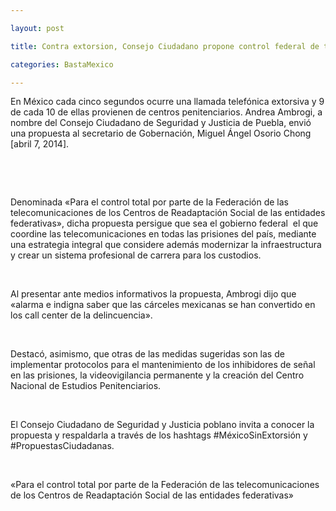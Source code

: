 ```yaml
---

layout: post

title: Contra extorsion, Consejo Ciudadano propone control federal de telecomunicaciones en prisiones

categories: BastaMexico

---
```


<p>En M&eacute;xico cada cinco segundos ocurre una llamada telef&oacute;nica extorsiva y 9 de cada 10 de ellas provienen de centros penitenciarios. Andrea Ambrogi, a nombre del Consejo Ciudadano de Seguridad y Justicia de Puebla, envi&oacute; una propuesta al secretario de Gobernaci&oacute;n, Miguel &Aacute;ngel Osorio Chong [abril 7, 2014].</p>
<p>&nbsp;</p>
<p>&nbsp;</p>
<p>Denominada &laquo;Para el control total por parte de la Federaci&oacute;n de las telecomunicaciones de los Centros de Readaptaci&oacute;n Social de las entidades federativas&raquo;, dicha propuesta persigue que sea el gobierno federal &nbsp;el que coordine las telecomunicaciones en todas las prisiones del pa&iacute;s, mediante una estrategia integral que considere adem&aacute;s modernizar la infraestructura y crear un sistema profesional de carrera para los custodios.</p>
<p>&nbsp;</p>
<p>Al presentar ante medios informativos la propuesta, Ambrogi dijo que &laquo;alarma e indigna saber que las c&aacute;rceles mexicanas se han convertido en los call center de la delincuencia&raquo;.</p>
<p>&nbsp;</p>
<p>Destac&oacute;, asimismo, que otras de las medidas sugeridas son las de implementar protocolos para el mantenimiento de los inhibidores de se&ntilde;al en las prisiones, la videovigilancia permanente y la creaci&oacute;n del Centro Nacional de Estudios Penitenciarios.</p>
<p>&nbsp;</p>
<p>El Consejo Ciudadano de Seguridad y Justicia poblano invita a conocer la propuesta y respaldarla a trav&eacute;s de los hashtags #M&eacute;xicoSinExtorsi&oacute;n y #PropuestasCiudadanas.</p>
<p>&nbsp;</p>
<p>&laquo;Para el control total por parte de la Federaci&oacute;n de las telecomunicaciones de los Centros de Readaptaci&oacute;n Social de las entidades federativas&raquo;</p>
<p>&nbsp;</p>
